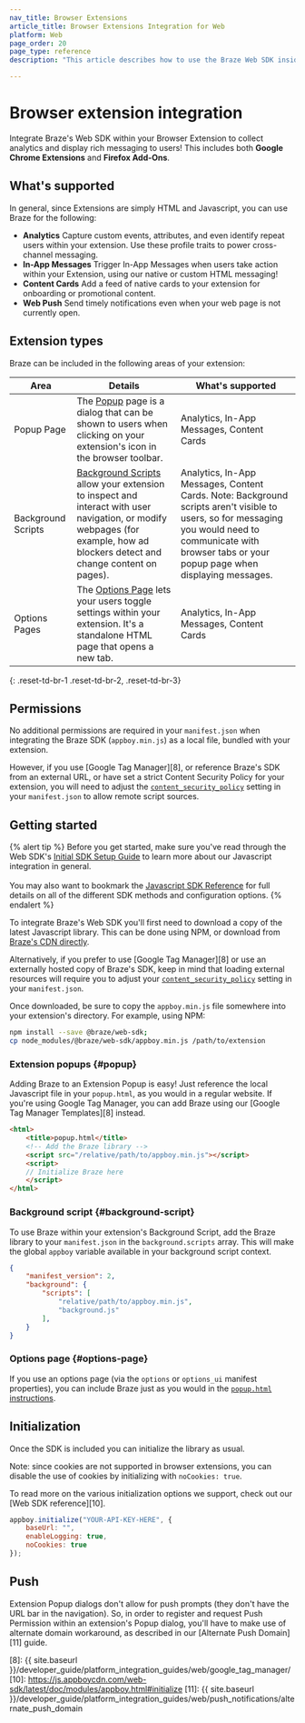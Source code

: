 ```yaml
---
nav_title: Browser Extensions
article_title: Browser Extensions Integration for Web
platform: Web
page_order: 20
page_type: reference
description: "This article describes how to use the Braze Web SDK inside your Browser Extensions (Google Chrome, Firefox)."

---
```


# Browser extension integration

Integrate Braze's Web SDK within your Browser Extension to collect analytics and display rich messaging to users! This includes both **Google Chrome Extensions** and **Firefox Add-Ons**.

## What's supported

In general, since Extensions are simply HTML and Javascript, you can use Braze for the following:

* **Analytics** Capture custom events, attributes, and even identify repeat users within your extension. Use these profile traits to power cross-channel messaging.
* **In-App Messages** Trigger In-App Messages when users take action within your Extension, using our native or custom HTML messaging!
* **Content Cards** Add a feed of native cards to your extension for onboarding or promotional content.
* **Web Push** Send timely notifications even when your web page is not currently open.

## Extension types
Braze can be included in the following areas of your extension:

|Area|Details|What's supported|
|--------|-------|------|
|Popup Page| The [Popup][1] page is a dialog that can be shown to users when clicking on your extension's icon in the browser toolbar.|Analytics, In-App Messages, Content Cards|
|Background Scripts|[Background Scripts][2] allow your extension to inspect and interact with user navigation, or modify webpages (for example, how ad blockers detect and change content on pages).|Analytics, In-App Messages, Content Cards. Note: Background scripts aren't visible to users, so for messaging you would need to communicate with browser tabs or your popup page when displaying messages.|
|Options Pages|The [Options Page][3] lets your users toggle settings within your extension. It's a standalone HTML page that opens a new tab.|Analytics, In-App Messages, Content Cards| 
{: .reset-td-br-1 .reset-td-br-2, .reset-td-br-3}

## Permissions

No additional permissions are required in your `manifest.json` when integrating the Braze SDK (`appboy.min.js`) as a local file, bundled with your extension. 

However, if you use [Google Tag Manager][8], or reference Braze's SDK from an external URL, or have set a strict Content Security Policy for your extension, you will need to adjust the [`content_security_policy`][6] setting in your `manifest.json` to allow remote script sources.

## Getting started

{% alert tip %}
Before you get started, make sure you've read through the Web SDK's [Initial SDK Setup Guide]({{site.baseurl}}/developer_guide/platform_integration_guides/web/initial_sdk_setup/) to learn more about our Javascript integration in general.  <br><br>You may also want to bookmark the [Javascript SDK Reference](https://js.appboycdn.com/web-sdk/latest/doc/modules/appboy.html) for full details on all of the different SDK methods and configuration options.
{% endalert %}

To integrate Braze's Web SDK you'll first need to download a copy of the latest Javascript library. This can be done using NPM, or download from [Braze's CDN directly][7].

Alternatively, if you prefer to use [Google Tag Manager][8] or use an externally hosted copy of Braze's SDK, keep in mind that loading external resources will require you to adjust your [`content_security_policy`][6] setting in your `manifest.json`.

Once downloaded, be sure to copy the `appboy.min.js` file somewhere into your extension's directory. For example, using NPM:

```bash
npm install --save @braze/web-sdk;
cp node_modules/@braze/web-sdk/appboy.min.js /path/to/extension
```

### Extension popups {#popup}

Adding Braze to an Extension Popup is easy! Just reference the local Javascript file in your `popup.html`, as you would in a regular website. If you're using Google Tag Manager, you can add Braze using our [Google Tag Manager Templates][8] instead.

```html
<html>
    <title>popup.html</title>
    <!-- Add the Braze library -->
    <script src="/relative/path/to/appboy.min.js"></script>
    <script>
    // Initialize Braze here
    </script>
</html>
```

### Background script {#background-script}

To use Braze within your extension's Background Script, add the Braze library to your `manifest.json` in the `background.scripts` array. This will make the global `appboy` variable available in your background script context.


```json
{
    "manifest_version": 2,
    "background": {
        "scripts": [
            "relative/path/to/appboy.min.js",
            "background.js"
        ],
    }
}
```

### Options page {#options-page}

If you use an options page (via the `options` or `options_ui` manifest properties), you can include Braze just as you would in the [`popup.html` instructions](#popup).

## Initialization

Once the SDK is included you can initialize the library as usual. 

Note: since cookies are not supported in browser extensions, you can disable the use of cookies by initializing with `noCookies: true`.

To read more on the various initialization options we support, check out our [Web SDK reference][10].

```javascript
appboy.initialize("YOUR-API-KEY-HERE", {
    baseUrl: "",
    enableLogging: true,
    noCookies: true
});
```

## Push

Extension Popup dialogs don't allow for push prompts (they don't have the URL bar in the navigation). So, in order to register and request Push Permission within an extension's Popup dialog, you'll have to make use of alternate domain workaround, as described in our [Alternate Push Domain][11] guide.

[1]: https://developer.mozilla.org/en-US/docs/Mozilla/Add-ons/WebExtensions/user_interface/Popups
[2]: https://developer.chrome.com/extensions/background_pages
[3]: https://developer.mozilla.org/en-US/docs/Mozilla/Add-ons/WebExtensions/user_interface/Options_pages
[6]: https://developer.chrome.com/extensions/contentSecurityPolicy
[7]: https://js.appboycdn.com/web-sdk/latest/appboy.min.js
[8]: {{ site.baseurl }}/developer_guide/platform_integration_guides/web/google_tag_manager/
[10]: https://js.appboycdn.com/web-sdk/latest/doc/modules/appboy.html#initialize
[11]: {{ site.baseurl }}/developer_guide/platform_integration_guides/web/push_notifications/alternate_push_domain
